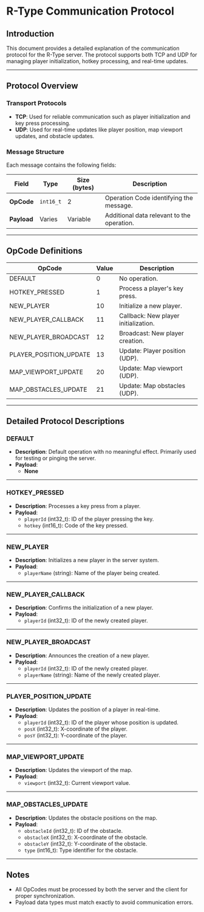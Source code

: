 # R-Type Communication Protocol

## Introduction

This document provides a detailed explanation of the communication protocol for the R-Type server. The protocol supports both TCP and UDP for managing player initialization, hotkey processing, and real-time updates.

---

## Protocol Overview

### Transport Protocols

- **TCP**: Used for reliable communication such as player initialization and key press processing.
- **UDP**: Used for real-time updates like player position, map viewport updates, and obstacle updates.

### Message Structure

Each message contains the following fields:

| Field       | Type     | Size (bytes) | Description                             |
|-------------|----------|--------------|-----------------------------------------|
| **OpCode**  | `int16_t`| 2            | Operation Code identifying the message. |
| **Payload** | Varies   | Variable     | Additional data relevant to the operation. |

---

## OpCode Definitions

| OpCode                   | Value | Description                                |
|--------------------------|-------|--------------------------------------------|
| DEFAULT                  | 0     | No operation.                             |
| HOTKEY_PRESSED           | 1     | Process a player's key press.             |
| NEW_PLAYER               | 10    | Initialize a new player.                  |
| NEW_PLAYER_CALLBACK      | 11    | Callback: New player initialization.      |
| NEW_PLAYER_BROADCAST     | 12    | Broadcast: New player creation.           |
| PLAYER_POSITION_UPDATE   | 13    | Update: Player position (UDP).            |
| MAP_VIEWPORT_UPDATE      | 20    | Update: Map viewport (UDP).               |
| MAP_OBSTACLES_UPDATE     | 21    | Update: Map obstacles (UDP).              |

---

## Detailed Protocol Descriptions

### **DEFAULT**
- **Description**: Default operation with no meaningful effect. Primarily used for testing or pinging the server.
- **Payload**:
  - **None**

---

### **HOTKEY_PRESSED**
- **Description**: Processes a key press from a player.
- **Payload**:
  - `playerId` (int32_t): ID of the player pressing the key.
  - `hotkey` (int16_t): Code of the key pressed.

---

### **NEW_PLAYER**
- **Description**: Initializes a new player in the server system.
- **Payload**:
  - `playerName` (string): Name of the player being created.

---

### **NEW_PLAYER_CALLBACK**
- **Description**: Confirms the initialization of a new player.
- **Payload**:
  - `playerId` (int32_t): ID of the newly created player.

---

### **NEW_PLAYER_BROADCAST**
- **Description**: Announces the creation of a new player.
- **Payload**:
  - `playerId` (int32_t): ID of the newly created player.
  - `playerName` (string): Name of the newly created player.

---

### **PLAYER_POSITION_UPDATE**
- **Description**: Updates the position of a player in real-time.
- **Payload**:
  - `playerId` (int32_t): ID of the player whose position is updated.
  - `posX` (int32_t): X-coordinate of the player.
  - `posY` (int32_t): Y-coordinate of the player.

---

### **MAP_VIEWPORT_UPDATE**
- **Description**: Updates the viewport of the map.
- **Payload**:
  - `viewport` (int32_t): Current viewport value.

---

### **MAP_OBSTACLES_UPDATE**
- **Description**: Updates the obstacle positions on the map.
- **Payload**:
  - `obstacleId` (int32_t): ID of the obstacle.
  - `obstacleX` (int32_t): X-coordinate of the obstacle.
  - `obstacleY` (int32_t): Y-coordinate of the obstacle.
  - `type` (int16_t): Type identifier for the obstacle.

---

## Notes
- All OpCodes must be processed by both the server and the client for proper synchronization.
- Payload data types must match exactly to avoid communication errors.
